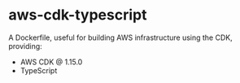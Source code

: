 
# aws-cdk-typescript

A Dockerfile, useful for building AWS infrastructure using the CDK, providing:

- AWS CDK @ 1.15.0
- TypeScript

